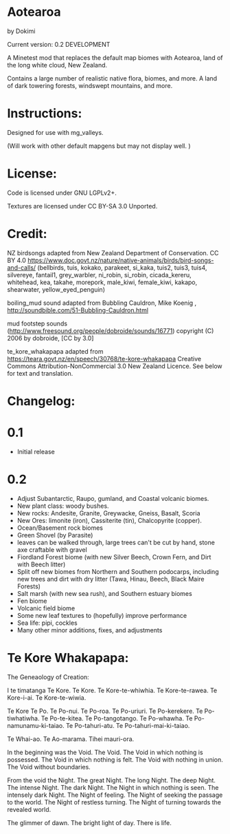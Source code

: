 # Aotearoa
by Dokimi

Current version: 0.2 DEVELOPMENT


A Minetest mod that replaces the default map biomes with Aotearoa, land of the long white cloud, New Zealand.

Contains a large number of realistic native flora, biomes, and more. A land of dark towering forests, windswept mountains, and more.


# Instructions:
Designed for use with mg_valleys.

(Will work with other default mapgens but may not display well. )


# License:

Code is licensed under GNU LGPLv2+.

Textures are licensed under CC BY-SA 3.0 Unported.

# Credit:
NZ birdsongs adapted from New Zealand Department of Conservation. CC BY 4.0
https://www.doc.govt.nz/nature/native-animals/birds/bird-songs-and-calls/
(bellbirds, tuis, kokako, parakeet, si_kaka, tuis2, tuis3, tuis4, silvereye, fantail1, grey_warbler, ni_robin, si_robin, cicada_kereru, whitehead, kea, takahe, morepork, male_kiwi, female_kiwi, kakapo, shearwater, yellow_eyed_penguin)

boiling_mud sound adapted from Bubbling Cauldron, Mike Koenig , http://soundbible.com/51-Bubbling-Cauldron.html

mud footstep sounds (http://www.freesound.org/people/dobroide/sounds/16771) copyright (C) 2006 by dobroide, [CC by 3.0]

te_kore_whakapapa adapted from https://teara.govt.nz/en/speech/30768/te-kore-whakapapa  Creative Commons Attribution-NonCommercial 3.0 New Zealand Licence. See below for text and translation.

# Changelog:

# 0.1
- Initial release

# 0.2
- Adjust Subantarctic, Raupo, gumland, and Coastal volcanic biomes.
- New plant class: woody bushes.
- New rocks: Andesite, Granite, Greywacke, Gneiss, Basalt, Scoria
- New Ores: limonite (iron), Cassiterite (tin), Chalcopyrite (copper).
- Ocean/Basement rock biomes
- Green Shovel (by Parasite)
- leaves can be walked through, large trees can't be cut by hand, stone axe craftable with gravel
- Fiordland Forest biome (with new Silver Beech, Crown Fern, and Dirt with Beech litter)
- Split off new biomes from Northern and Southern podocarps, including new trees and dirt with dry litter (Tawa, Hinau, Beech, Black Maire Forests)
- Salt marsh (with new sea rush), and Southern estuary biomes
- Fen biome
- Volcanic field biome
- Some new leaf textures to (hopefully) improve performance
- Sea life: pipi, cockles
- Many other minor additions, fixes, and adjustments



# Te Kore Whakapapa:
The Geneaology of Creation:

I te timatanga Te Kore.
Te Kore.
Te Kore-te-whiwhia.
Te Kore-te-rawea.
Te Kore-i-ai.
Te Kore-te-wiwia.

Te Kore Te Po.
Te Po-nui.
Te Po-roa.
Te Po-uriuri.
Te Po-kerekere.
Te Po-tiwhatiwha.
Te Po-te-kitea.
Te Po-tangotango.
Te Po-whawha.
Te Po-namunamu-ki-taiao.
Te Po-tahuri-atu.
Te Po-tahuri-mai-ki-taiao.

Te Whai-ao.
Te Ao-marama.
Tihei mauri-ora.


In the beginning was the Void.
The Void.
The Void in which nothing is possessed.
The Void in which nothing is felt.
The Void with nothing in union.
The Void without boundaries.

From the void the Night.
The great Night.
The long Night.
The deep Night.
The intense Night.
The dark Night.
The Night in which nothing is seen.
The intensely dark Night.
The Night of feeling.
The Night of seeking the passage to the world.
The Night of restless turning.
The Night of turning towards the revealed world.

The glimmer of dawn.
The bright light of day.
There is life.




